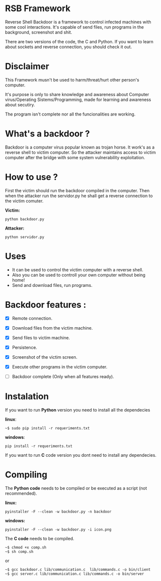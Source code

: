 # RSB Framework

Reverse Shell Backdoor is a framework to control infected machines with some cool interactions.
It's capable of send files, run programs in the background, screenshot and shit.

There are two versions of the code, the C and Python. If you want to learn about
sockets and reverse connection, you should check it out.


# Disclaimer

This Framework musn't be used to harm/threat/hurt other person's computer.

It's purpose is only to share knowledge and awareness about Computer virus/Operating Sistems/Programming,  made for learning and awareness about secutiry.

The program isn't complete nor all the funcionalities are working.


# What's a backdoor ?

Backdoor is a computer virus popular known as trojan horse. It work's as a reverse shell to victim computer. So the attacker maintains access to victim computer after the bridge with some 
system vulnerability exploitation.



# How to use ? 
 
First the victim should run the backdoor compiled in the computer. 
Then when the attacker run the servidor.py he shall get a reverse connection to the victim comuter.
    
**Victim:**
    
    python backdoor.py
    
**Attacker:**
    
    python servidor.py
    
    
 
 # Uses 
 - It can be used to control the victim computer with a reverse shell.
 - Also you can be used to controll your own computer without being home!
 - Send and download files, run programs.
     
     
# Backdoor features : 
- [x] Remote connection.
- [x] Download files from the victim machine.
- [x] Send files to victim machine.
- [x] Persistence.
- [x] Screenshot of the victim screen.
- [x] Execute other programs in the victim computer.
- [ ] Backdoor complete (Only when all features ready).


# Instalation

If you want to run **Python** version you need to install all the dependecies


**linux**:

    ~$ sudo pip install -r requeriments.txt
**windows**:

    pip install -r requeriments.txt
    
If you want to run **C** code version you dont need to install any dependecies.
    

# Compiling

The **Python code** needs to be compiled or be executed as a script (not recommended).

**linux:**

    pyinstaller -F --clean -w backdoor.py -n backdoor


**windows:**

    pyinstaller -F --clean -w backdoor.py -i icon.png

The **C code** needs to be compiled.

	~$ chmod +x comp.sh
    ~$ sh comp.sh
    
or

	~$ gcc backdoor.c lib/communication.c  lib/commands.c -o bin/client
	~$ gcc server.c lib/communication.c lib/commands.c -o bin/server